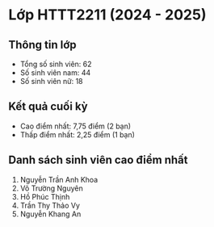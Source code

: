 # Lớp HTTT2211 (2024 - 2025)
## Thông tin lớp
- Tổng số sinh viên: 62
- Số sinh viên nam: 44
- Số sinh viên nữ: 18
## Kết quả cuối kỳ
- Cao điểm nhất: 7,75 điểm (2 bạn)
- Thấp điểm nhất: 2,25 điểm (1 bạn)
## Danh sách sinh viên cao điểm nhất
1. Nguyễn Trần Anh Khoa
2. Võ Trường Nguyên
3. Hồ Phúc Thịnh
4. Trần Thy Thảo Vy
5. Nguyễn Khang An
